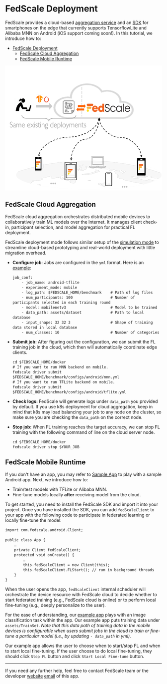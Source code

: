 # FedScale Deployment

FedScale provides a cloud-based [aggregation service](https://github.com/SymbioticLab/FedScale/blob/master/fedscale/cloud/aggregation/README.md) and an [SDK](#fedscale-mobile-runtime) for smartphones on the edge that currently supports TensorflowLite and Alibaba MNN on Android (iOS support coming soon!). In this tutorial, we introduce how to:

- [FedScale Deployment](#fedscale-deployment)
  - [FedScale Cloud Aggregation](#fedscale-cloud-aggregation)
  - [FedScale Mobile Runtime](#fedscale-mobile-runtime)

<p align="center">
<img src="../../../docs/fedscale-deploy.png" width="600" height="400"/>
</p>



## FedScale Cloud Aggregation
FedScale cloud aggregation orchestrates distributed mobile devices to collaboratively train ML models over the Internet. It manages client check-in, participant selection, and model aggregation for practical FL deployment. 

FedScale deployment mode follows similar setup of the [simulation mode](https://github.com/SymbioticLab/FedScale/blob/master/docs/tutorial.md) to streamline cloud-based prototyping and real-world deployment with little migration overhead. 

- **Configure job**: Jobs are configured in the `yml` format. Here is an [example](../../../benchmark/configs/android/tflite.yml
): 

  ```
  job_conf:
      - job_name: android-tflite  
      - experiment_mode: mobile
      - log_path: $FEDSCALE_HOME/benchmark    # Path of log files
      - num_participants: 100                 # Number of participants selected in each training round
      - model: mobilenetv3                    # Model to be trained
      - data_path: assets/dataset             # Path to local database
      - input_shape: 32 32 3                  # Shape of training data stored in local database
      - num_classes: 10                       # Number of categories 
  ```

- **Submit job:** After figuring out the configuration, we can submit the FL training job in the cloud, which then will automatically coordinate edge clients. 

  ```
  cd $FEDSCALE_HOME/docker
  # If you want to run MNN backend on mobile.
  fedscale driver submit $FEDSCALE_HOME/benchmark/configs/android/mnn.yml 
  # If you want to run TFLite backend on mobile.
  fedscale driver submit $FEDSCALE_HOME/benchmark/configs/android/tflite.yml 
  ```

- **Check logs:** FedScale will generate logs under `data_path` you provided by default. If you use k8s deployment for cloud aggregation, keep in mind that k8s may load balancing your job to any node on the cluster, so make sure you are checking the `data_path` on the correct node.

- **Stop job:** When FL training reaches the target accuracy, we can stop FL training with the following command of line on the cloud server node.

  ```
  cd $FEDSCALE_HOME/docker
  fedscale driver stop $YOUR_JOB
  ```

## FedScale Mobile Runtime

If you don't have an app, you may refer to [Sample App](README-App.md) to play with a sample Android app. Next, we introduce how to: 
- Train/test models with TFLite or Alibaba MNN.
- Fine-tune models locally **after** receiving model from the cloud.

To get started, you need to install the FedScale SDK and import it into your project.
Once you have installed the SDK, you can add ``fedScaleClient`` to your app with the following code to participate in federated learning or locally fine-tune the  model: 

  ```
  import com.fedscale.android.Client;
  
  public class App {
      …
      private Client fedScaleClient;
      protected void onCreate() {
          …
          this.fedScaleClient = new Client(this);
          this.fedScaleClient.FLStart(); // run in background threads
      }
  }
  ```

When the user opens the app, ``fedScaleClient`` internal scheduler will orchestrate the device resource with FedScale cloud to decide whether to start federated training (e.g., FedScale cloud is online) or to perform local fine-tuning (e.g., deeply personalize to the user). 

For the ease of understanding, our [example app](README-App.md) plays with an image classification task within the app. Our example app puts training data under ``assets/TrainSet``. *Note that this data path of training data in the mobile devices is configurable when users submit jobs in the cloud to train or fine-tune a particular model (i.e., by updating ``- data_path`` in yml).* 

Our example app allows the user to choose when to start/stop FL and when to start local fine-tuning. If the user choose to do local fine-tuning, they should click `Stop FL` button and click `Start Local Fine-tune` button.

----
If you need any further help, feel free to contact FedScale team or the developer [website](https://continue-revolution.github.io) [email](mailto:continuerevolution@gmail.com) of this app.
